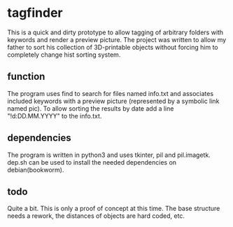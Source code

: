 # tagfinder
This is a quick and dirty prototype to allow tagging of arbitrary folders with keywords and render a preview picture. The project was written to allow my father to sort his collection of 3D-printable objects without forcing him to completely change hist sorting system.

## function
The program uses find to search for files named info.txt and associates included keywords with a preview picture (represented by a symbolic link named pic).
To allow sorting the results by date add a line "!d:DD.MM.YYYY" to the info.txt.

## dependencies
The program is written in python3 and uses tkinter, pil and pil.imagetk. dep.sh can be used to install the needed dependencies on debian(bookworm).

## todo
Quite a bit. This is only a proof of concept at this time. The base structure needs a rework, the distances of objects are hard coded, etc.
